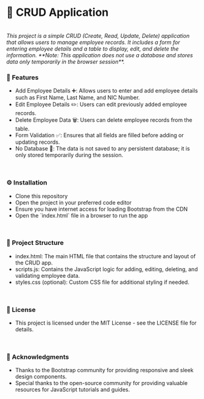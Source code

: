 <h1>📝 CRUD Application</h1>
<br/>
<i>This project is a simple CRUD (Create, Read, Update, Delete) application that allows users to manage employee records. It includes a form for entering employee details and a table to display, edit, and delete the information. **Note: This application does not use a database and stores data only temporarily in the browser session**.</i>
<br/>

<h3>🌟 Features <br/></h3>
<ul>
  <li>Add Employee Details ➕: Allows users to enter and add employee details such as First Name, Last Name, and NIC Number.</li>
  <li>Edit Employee Details ✏️: Users can edit previously added employee records.</li>
  <li>Delete Employee Data 🗑️: Users can delete employee records from the table.</li>
  <li>Form Validation ✅: Ensures that all fields are filled before adding or updating records.</li>
  <li>No Database 🛑: The data is not saved to any persistent database; it is only stored temporarily during the session.</li>
</ul>

<br/>
<h3>⚙️ Installation <br/></h3>
<ul>
  <li>Clone this repository</li>
  <li>Open the project in your preferred code editor</li>
  <li>Ensure you have internet access for loading Bootstrap from the CDN</li>
  <li>Open the `index.html` file in a browser to run the app</li>
</ul>

<br/>
<h3>📁 Project Structure<br/></h3>
<ul>
  <li>index.html: The main HTML file that contains the structure and layout of the CRUD app.</li>
  <li>scripts.js: Contains the JavaScript logic for adding, editing, deleting, and validating employee data.</li>
  <li>styles.css (optional): Custom CSS file for additional styling if needed.</li>
</ul>

<br/>
<h3>📄 License</h3>
<ul>
  <li>This project is licensed under the MIT License - see the LICENSE file for details.</li>
</ul>

<br/>
<h3>🙏 Acknowledgments<br/></h3>
<ul>
  <li>Thanks to the Bootstrap community for providing responsive and sleek design components.</li>
  <li>Special thanks to the open-source community for providing valuable resources for JavaScript tutorials and guides.</li>
</ul>

